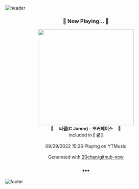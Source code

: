 ![header](https://capsule-render.vercel.app/api?type=wave&height=170&section=header&text=Hi.%20I'm%20SHIFT&fontColor=090707&fontAlignX=45&fontAlignY=65&fontSize=100)

<h3 align="center">🎵 Now Playing... 🎵</h3>
<p align="center">
  <a href="https://music.youtube.com/watch?v=yrJSc3NKNfc">
    <img width="300" src="https://lh3.googleusercontent.com/WQNIvC4Nis2klMH5EIGDjJGP06rTreadYPGPVwwqrgma4iO8TZmdaBWbTka5gXnipJT6HsXU9q5hSJw">
  </a>
  <br>
  🎵&nbsp&nbsp&nbsp <b>씨잼(C Jamm) - 포커페이스</b> &nbsp&nbsp&nbsp🎵
  <br>
  included in <b>[ 킁 ]</b>
  
  <br />
  <br />
  09/29/2022 15:26 Playing on YTMusic
  <br />
  <br />
  Generated with <a href="https://github.com/20chan/github-now">20chan/github-now</a>
</p>

<h3 align="center">•••</h3>

![footer](https://capsule-render.vercel.app/api?type=wave&height=150&section=footer)
